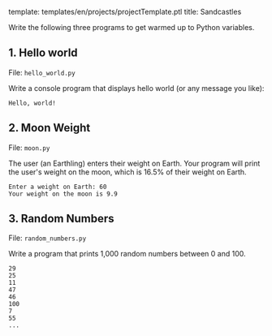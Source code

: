 template: templates/en/projects/projectTemplate.ptl
title: Sandcastles

Write the following three programs to get warmed up to Python variables.

## 1. Hello world
File: `hello_world.py`

Write a console program that displays hello world (or any message you like):

```
Hello, world!
```

## 2. Moon Weight
File: `moon.py`

The user (an Earthling) enters their weight on Earth. Your program will print the user's weight on the moon, which is 16.5% of their weight on Earth.

```
Enter a weight on Earth: 60
Your weight on the moon is 9.9
```

## 3. Random Numbers
File: `random_numbers.py`

Write a program that prints 1,000 random numbers between 0 and 100.

```
29
25
11
47
46
100
7
55
...
```
